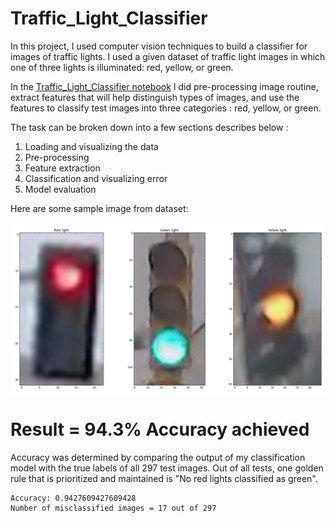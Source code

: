 # Traffic_Light_Classifier


In this project, I used computer vision techniques to build a classifier for images of traffic lights.
I used a given dataset of traffic light images in which one of three lights is illuminated: red, yellow, or green.

In the [Traffic_Light_Classifier notebook](https://github.com/Arina-W/Traffic_Light_Classifier/blob/master/Traffic_Light_Classifier.ipynb) I did
pre-processing image routine, extract features that will help distinguish types of images, and use the features to classify test images into three 
categories : red, yellow, or green. 

The task can be broken down into a few sections describes below :

1. Loading and visualizing the data
2. Pre-processing
3. Feature extraction
4. Classification and visualizing error
5. Model evaluation

Here are some sample image from dataset:

![sample](https://github.com/Arina-W/Traffic_Light_Classifier/blob/master/images/all_lights.png)


# Result = 94.3% Accuracy achieved

Accuracy was determined by comparing the output of my classification model with the true labels of all 297 test images.
Out of all tests, one golden rule that is prioritized and maintained is "No red lights classified as green".

```
Accuracy: 0.9427609427609428
Number of misclassified images = 17 out of 297
```


